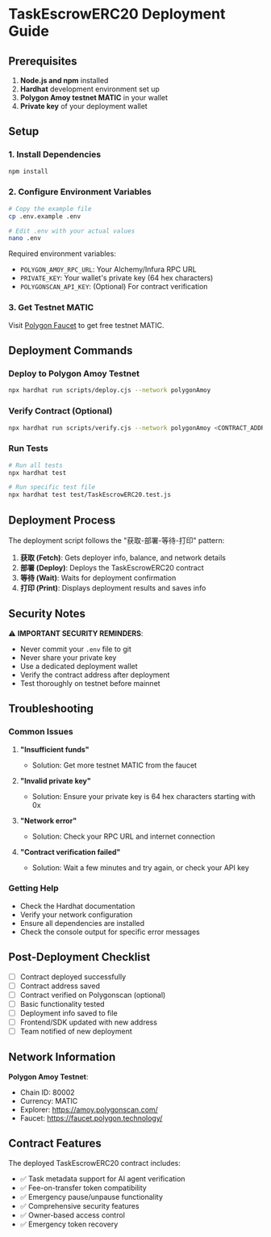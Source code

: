 # TaskEscrowERC20 Deployment Guide

## Prerequisites

1. **Node.js and npm** installed
2. **Hardhat** development environment set up
3. **Polygon Amoy testnet MATIC** in your wallet
4. **Private key** of your deployment wallet

## Setup

### 1. Install Dependencies
```bash
npm install
```

### 2. Configure Environment Variables
```bash
# Copy the example file
cp .env.example .env

# Edit .env with your actual values
nano .env
```

Required environment variables:
- `POLYGON_AMOY_RPC_URL`: Your Alchemy/Infura RPC URL
- `PRIVATE_KEY`: Your wallet's private key (64 hex characters)
- `POLYGONSCAN_API_KEY`: (Optional) For contract verification

### 3. Get Testnet MATIC
Visit [Polygon Faucet](https://faucet.polygon.technology/) to get free testnet MATIC.

## Deployment Commands

### Deploy to Polygon Amoy Testnet
```bash
npx hardhat run scripts/deploy.cjs --network polygonAmoy
```

### Verify Contract (Optional)
```bash
npx hardhat run scripts/verify.cjs --network polygonAmoy <CONTRACT_ADDRESS>
```

### Run Tests
```bash
# Run all tests
npx hardhat test

# Run specific test file
npx hardhat test test/TaskEscrowERC20.test.js
```

## Deployment Process

The deployment script follows the "获取-部署-等待-打印" pattern:

1. **获取 (Fetch)**: Gets deployer info, balance, and network details
2. **部署 (Deploy)**: Deploys the TaskEscrowERC20 contract
3. **等待 (Wait)**: Waits for deployment confirmation
4. **打印 (Print)**: Displays deployment results and saves info

## Security Notes

⚠️ **IMPORTANT SECURITY REMINDERS**:

- Never commit your `.env` file to git
- Never share your private key
- Use a dedicated deployment wallet
- Verify the contract address after deployment
- Test thoroughly on testnet before mainnet

## Troubleshooting

### Common Issues

1. **"Insufficient funds"**
   - Solution: Get more testnet MATIC from the faucet

2. **"Invalid private key"**
   - Solution: Ensure your private key is 64 hex characters starting with 0x

3. **"Network error"**
   - Solution: Check your RPC URL and internet connection

4. **"Contract verification failed"**
   - Solution: Wait a few minutes and try again, or check your API key

### Getting Help

- Check the Hardhat documentation
- Verify your network configuration
- Ensure all dependencies are installed
- Check the console output for specific error messages

## Post-Deployment Checklist

- [ ] Contract deployed successfully
- [ ] Contract address saved
- [ ] Contract verified on Polygonscan (optional)
- [ ] Basic functionality tested
- [ ] Deployment info saved to file
- [ ] Frontend/SDK updated with new address
- [ ] Team notified of new deployment

## Network Information

**Polygon Amoy Testnet**:
- Chain ID: 80002
- Currency: MATIC
- Explorer: https://amoy.polygonscan.com/
- Faucet: https://faucet.polygon.technology/

## Contract Features

The deployed TaskEscrowERC20 contract includes:
- ✅ Task metadata support for AI agent verification
- ✅ Fee-on-transfer token compatibility
- ✅ Emergency pause/unpause functionality
- ✅ Comprehensive security features
- ✅ Owner-based access control
- ✅ Emergency token recovery